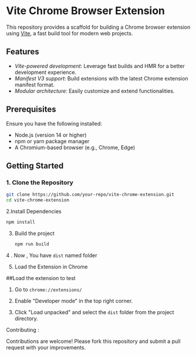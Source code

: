 # Vite Chrome Browser Extension

This repository provides a scaffold for building a Chrome browser extension using [Vite](https://vitejs.dev/), a fast build tool for modern web projects. 

## Features

- *Vite-powered development*: Leverage fast builds and HMR for a better development experience.
- *Manifest V3 support*: Build extensions with the latest Chrome extension manifest format.
- *Modular architecture*: Easily customize and extend functionalities.

## Prerequisites

Ensure you have the following installed:

- Node.js (version 14 or higher)
- npm or yarn package manager
- A Chromium-based browser (e.g., Chrome, Edge)

## Getting Started

### 1. Clone the Repository
```bash
git clone https://github.com/your-repo/vite-chrome-extension.git
cd vite-chrome-extension
```

2.Install Dependencies
```bash
npm install
```
3. Build the project
   ```bash
   npm run build
   ```
4 . Now , You have ```dist``` named folder  

5. Load the Extension in Chrome
  
##Load the extension to test

1. Go to ``` chrome://extensions/ ```


2. Enable "Developer mode" in the top right corner.


3. Click "Load unpacked" and select the ```dist``` folder from the project directory.



Contributing :

Contributions are welcome! Please fork this repository and submit a pull request with your improvements.
